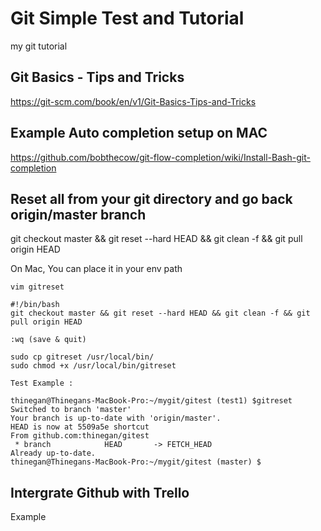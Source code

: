 # Git Simple Test and Tutorial
my git tutorial

## Git Basics - Tips and Tricks
https://git-scm.com/book/en/v1/Git-Basics-Tips-and-Tricks

## Example Auto completion setup on MAC
https://github.com/bobthecow/git-flow-completion/wiki/Install-Bash-git-completion

## Reset all from your git directory and go back origin/master branch
git checkout master && git reset --hard HEAD && git clean -f && git pull origin HEAD

On Mac, You can place it in your env path

```
vim gitreset

#!/bin/bash
git checkout master && git reset --hard HEAD && git clean -f && git pull origin HEAD

:wq (save & quit)

sudo cp gitreset /usr/local/bin/
sudo chmod +x /usr/local/bin/gitreset

Test Example :

thinegan@Thinegans-MacBook-Pro:~/mygit/gitest (test1) $gitreset 
Switched to branch 'master'
Your branch is up-to-date with 'origin/master'.
HEAD is now at 5509a5e shortcut
From github.com:thinegan/gitest
 * branch            HEAD       -> FETCH_HEAD
Already up-to-date.
thinegan@Thinegans-MacBook-Pro:~/mygit/gitest (master) $

```

## Intergrate Github with Trello
Example


